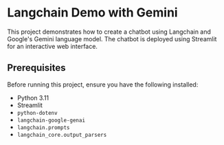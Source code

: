 # Langchain Demo with Gemini

This project demonstrates how to create a chatbot using Langchain and Google's Gemini language model. The chatbot is deployed using Streamlit for an interactive web interface.

## Prerequisites

Before running this project, ensure you have the following installed:

- Python 3.11
- Streamlit
- `python-dotenv`
- `langchain-google-genai`
- `langchain.prompts`
- `langchain_core.output_parsers`
